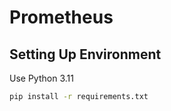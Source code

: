 # Prometheus
 
## Setting Up Environment
Use Python 3.11
```bash
pip install -r requirements.txt
```
